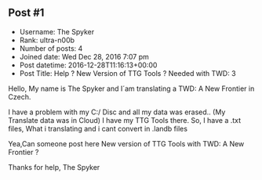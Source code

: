 ## Post #1
- Username: The Spyker
- Rank: ultra-n00b
- Number of posts: 4
- Joined date: Wed Dec 28, 2016 7:07 pm
- Post datetime: 2016-12-28T11:16:13+00:00
- Post Title: Help ? New Version of TTG Tools ? Needed with TWD: 3

Hello, My name is The Spyker and I´am translating a TWD: A New Frontier in Czech.

I have a problem with my C:/ Disc and all my data was erased.. (My Translate data was in Cloud)
I have my TTG Tools there. So, I have a .txt files, What i translating and i cant convert in .landb files

Yea,Can someone post here New version of TTG Tools with TWD: A New Frontier ?


Thanks for help,
The Spyker

